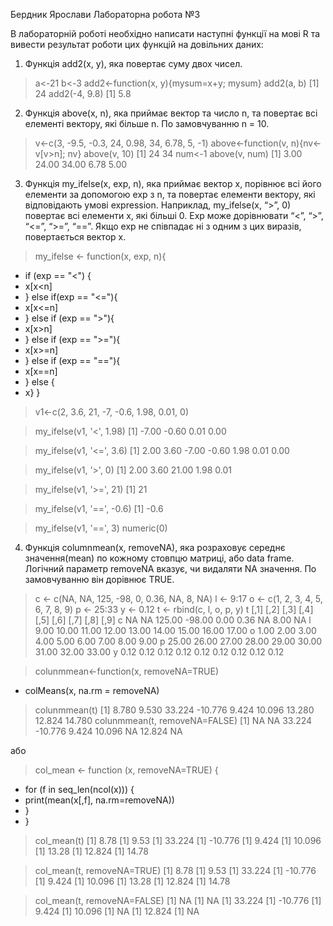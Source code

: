 Бердник Ярослави
Лабораторна робота №3

В лабораторній роботі необхідно написати наступні функції на мові R та вивести результат роботи цих функцій на довільних даних:

1. Функція add2(x, y), яка повертає суму двох чисел.

> a<-21
> b<-3
> add2<-function(x, y){mysum=x+y; mysum}
> add2(a, b)
[1] 24
> add2(-4, 9.8)
[1] 5.8

2. Функція above(x, n), яка приймає вектор та число n, та повертає всі елементі вектору, які більше n. По замовчуванню n = 10.

> v<-c(3, -9.5, -0.3, 24, 0.98, 34, 6.78, 5, -1)
> above<-function(v, n){nv<-v[v>n]; nv}
> above(v, 10)
[1] 24 34
> num<-1
> above(v, num)
[1]  3.00 24.00 34.00  6.78  5.00

3. Функція my_ifelse(x, exp, n), яка приймає вектор x, порівнює всі його елементи за допомогою exp з n, та повертає елементи вектору, 
які відповідають умові expression. Наприклад, my_ifelse(x, “>”, 0) повертає всі елементи x, які більші 0. Exp може дорівнювати “<”, “>”, “<=”, “>=”, “==”.
Якщо exp не співпадає ні з одним з цих виразів, повертається вектор x.

> my_ifelse <- function(x, exp, n){
+ if (exp == "<") {
+ x[x<n]
+ } else if(exp == "<="){
+ x[x<=n]
+ } else if (exp == ">"){
+ x[x>n]
+ } else if (exp == ">="){
+ x[x>=n]
+ } else if (exp == "=="){
+ x[x==n]
+ } else {
+ x} }

> v1<-c(2, 3.6, 21, -7, -0.6, 1.98, 0.01, 0)

> my_ifelse(v1, '<', 1.98)
[1] -7.00 -0.60  0.01  0.00

> my_ifelse(v1, '<=', 3.6)
[1]  2.00  3.60 -7.00 -0.60  1.98  0.01  0.00

> my_ifelse(v1, '>', 0)
[1]  2.00  3.60 21.00  1.98  0.01

> my_ifelse(v1, '>=', 21)
[1] 21

> my_ifelse(v1, '==', -0.6)
[1] -0.6

> my_ifelse(v1, '==', 3)
numeric(0)

4. Функція columnmean(x, removeNA), яка розраховує середнє значення(mean) по кожному стовпцю матриці, або data frame. Логічний параметр
removeNA вказує, чи видаляти NA значення. По замовчуванню він дорівнює TRUE.

> c <- c(NA, NA, 125, -98, 0, 0.36, NA, 8, NA)
> l <- 9:17
> o <- c(1, 2, 3, 4, 5, 6, 7, 8, 9)
> p <- 25:33
> y <- 0.12
> t <- rbind(c, l, o, p, y)
> t
   [,1]  [,2]   [,3]   [,4]  [,5]  [,6]  [,7]  [,8]  [,9]
c    NA    NA 125.00 -98.00  0.00  0.36    NA  8.00    NA
l  9.00 10.00  11.00  12.00 13.00 14.00 15.00 16.00 17.00
o  1.00  2.00   3.00   4.00  5.00  6.00  7.00  8.00  9.00
p 25.00 26.00  27.00  28.00 29.00 30.00 31.00 32.00 33.00
y  0.12  0.12   0.12   0.12  0.12  0.12  0.12  0.12  0.12

> colunmmean<-function(x, removeNA=TRUE)
+ colMeans(x, na.rm = removeNA)
> colunmmean(t)
[1]   8.780   9.530  33.224 -10.776   9.424  10.096  13.280  12.824  14.780
> colunmmean(t, removeNA=FALSE)
[1]      NA      NA  33.224 -10.776   9.424  10.096      NA  12.824      NA

або
> col_mean <- function (x, removeNA=TRUE) {
+ for (f in seq_len(ncol(x))) {
+ print(mean(x[,f], na.rm=removeNA))
+ }
+ }

> col_mean(t)
[1] 8.78
[1] 9.53
[1] 33.224
[1] -10.776
[1] 9.424
[1] 10.096
[1] 13.28
[1] 12.824
[1] 14.78

> col_mean(t, removeNA=TRUE)
[1] 8.78
[1] 9.53
[1] 33.224
[1] -10.776
[1] 9.424
[1] 10.096
[1] 13.28
[1] 12.824
[1] 14.78

> col_mean(t, removeNA=FALSE)
[1] NA
[1] NA
[1] 33.224
[1] -10.776
[1] 9.424
[1] 10.096
[1] NA
[1] 12.824
[1] NA
